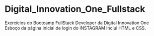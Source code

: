 # Digital_Innovation_One_Fullstack
Exercícios do Bootcamp FullStack Developer da Digital Innovation One
Esboço da página inicial de login do INSTAGRAM Inclui HTML e CSS. 
